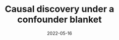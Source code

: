 ---
authors: "Watson & Silva"
displayDate: "2022"
date: 2022-05-16
title: "Causal discovery under a confounder blanket"
blurb: "<em>Proceedings of the 38th Conference on Uncertainty in Artificial Intelligence</em>, pp. 2096-2106."
source: "https://proceedings.mlr.press/v180/watson22a.html"
image:
  url: /images/splash.png
  alt: "cbl"
---